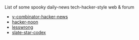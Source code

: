 List of some spooky daily-news tech-hacker-style web & forum 

* [y-combinator-hacker-news](https://news.ycombinator.com/news)
* [hacker-noon](https://hackernoon.com/) 
* [lesswrong](https://www.lesswrong.com/)
* [slate-star-codex](https://slatestarcodex.com/)
